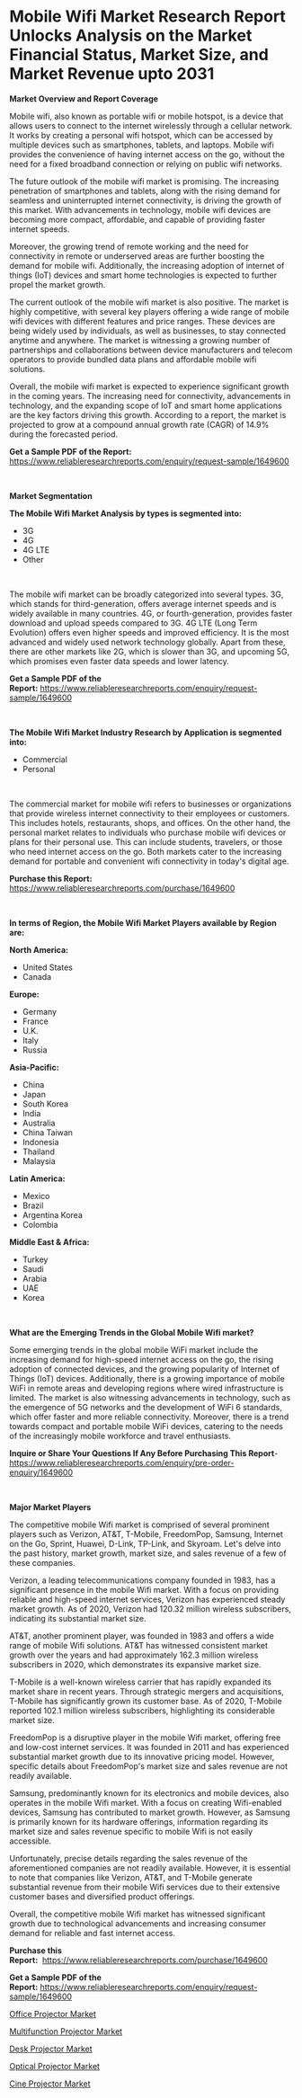 <p><h1>Mobile Wifi Market Research Report Unlocks Analysis on the Market Financial Status, Market Size, and Market Revenue upto 2031</h1></p><p><strong>Market Overview and Report Coverage</strong></p>
<p><p>Mobile wifi, also known as portable wifi or mobile hotspot, is a device that allows users to connect to the internet wirelessly through a cellular network. It works by creating a personal wifi hotspot, which can be accessed by multiple devices such as smartphones, tablets, and laptops. Mobile wifi provides the convenience of having internet access on the go, without the need for a fixed broadband connection or relying on public wifi networks.</p><p>The future outlook of the mobile wifi market is promising. The increasing penetration of smartphones and tablets, along with the rising demand for seamless and uninterrupted internet connectivity, is driving the growth of this market. With advancements in technology, mobile wifi devices are becoming more compact, affordable, and capable of providing faster internet speeds.</p><p>Moreover, the growing trend of remote working and the need for connectivity in remote or underserved areas are further boosting the demand for mobile wifi. Additionally, the increasing adoption of internet of things (IoT) devices and smart home technologies is expected to further propel the market growth.</p><p>The current outlook of the mobile wifi market is also positive. The market is highly competitive, with several key players offering a wide range of mobile wifi devices with different features and price ranges. These devices are being widely used by individuals, as well as businesses, to stay connected anytime and anywhere. The market is witnessing a growing number of partnerships and collaborations between device manufacturers and telecom operators to provide bundled data plans and affordable mobile wifi solutions.</p><p>Overall, the mobile wifi market is expected to experience significant growth in the coming years. The increasing need for connectivity, advancements in technology, and the expanding scope of IoT and smart home applications are the key factors driving this growth. According to a report, the market is projected to grow at a compound annual growth rate (CAGR) of 14.9% during the forecasted period.</p></p>
<p><strong>Get a Sample PDF of the Report:</strong> <a href="https://www.reliableresearchreports.com/enquiry/request-sample/1649600">https://www.reliableresearchreports.com/enquiry/request-sample/1649600</a></p>
<p>&nbsp;</p>
<p><strong>Market Segmentation</strong></p>
<p><strong>The Mobile Wifi Market Analysis by types is segmented into:</strong></p>
<p><ul><li>3G</li><li>4G</li><li>4G LTE</li><li>Other</li></ul></p>
<p>&nbsp;</p>
<p><p>The mobile wifi market can be broadly categorized into several types. 3G, which stands for third-generation, offers average internet speeds and is widely available in many countries. 4G, or fourth-generation, provides faster download and upload speeds compared to 3G. 4G LTE (Long Term Evolution) offers even higher speeds and improved efficiency. It is the most advanced and widely used network technology globally. Apart from these, there are other markets like 2G, which is slower than 3G, and upcoming 5G, which promises even faster data speeds and lower latency.</p></p>
<p><strong>Get a Sample PDF of the Report:</strong>&nbsp;<a href="https://www.reliableresearchreports.com/enquiry/request-sample/1649600">https://www.reliableresearchreports.com/enquiry/request-sample/1649600</a></p>
<p>&nbsp;</p>
<p><strong>The Mobile Wifi Market Industry Research by Application is segmented into:</strong></p>
<p><ul><li>Commercial</li><li>Personal</li></ul></p>
<p>&nbsp;</p>
<p><p>The commercial market for mobile wifi refers to businesses or organizations that provide wireless internet connectivity to their employees or customers. This includes hotels, restaurants, shops, and offices. On the other hand, the personal market relates to individuals who purchase mobile wifi devices or plans for their personal use. This can include students, travelers, or those who need internet access on the go. Both markets cater to the increasing demand for portable and convenient wifi connectivity in today's digital age.</p></p>
<p><strong>Purchase this Report:</strong>&nbsp; <a href="https://www.reliableresearchreports.com/purchase/1649600">https://www.reliableresearchreports.com/purchase/1649600</a></p>
<p>&nbsp;</p>
<p><strong>In terms of Region, the Mobile Wifi Market Players available by Region are:</strong></p>
<p>
    <p> <strong> North America: </strong>
        <ul>
            <li>United States</li>
            <li>Canada</li>
        </ul>
        </p> 
    <p> <strong> Europe: </strong>
        <ul>
            <li>Germany</li>
            <li>France</li>
            <li>U.K.</li>
            <li>Italy</li>
            <li>Russia</li>
        </ul>
        </p> 
    <p> <strong> Asia-Pacific: </strong>
        <ul>
            <li>China</li>
            <li>Japan</li>
            <li>South Korea</li>
            <li>India</li>
            <li>Australia</li>
            <li>China Taiwan</li>
            <li>Indonesia</li>
            <li>Thailand</li>
            <li>Malaysia</li>
        </ul>
        </p> 
    <p> <strong> Latin America: </strong>
        <ul>
            <li>Mexico</li>
            <li>Brazil</li>
            <li>Argentina Korea</li>
            <li>Colombia</li>
        </ul>
        </p> 
    <p> <strong> Middle East & Africa: </strong>
        <ul>
            <li>Turkey</li>
            <li>Saudi</li>
            <li>Arabia</li>
            <li>UAE</li>
            <li>Korea</li>
        </ul>
    </p>
    </p>
<p>&nbsp;</p>
<p><strong>What are the Emerging Trends in the Global Mobile Wifi market?</strong></p>
<p><p>Some emerging trends in the global mobile WiFi market include the increasing demand for high-speed internet access on the go, the rising adoption of connected devices, and the growing popularity of Internet of Things (IoT) devices. Additionally, there is a growing importance of mobile WiFi in remote areas and developing regions where wired infrastructure is limited. The market is also witnessing advancements in technology, such as the emergence of 5G networks and the development of WiFi 6 standards, which offer faster and more reliable connectivity. Moreover, there is a trend towards compact and portable mobile WiFi devices, catering to the needs of the increasingly mobile workforce and travel enthusiasts.</p></p>
<p><strong>Inquire or Share Your Questions If Any Before Purchasing This Report</strong>- <a href="https://www.reliableresearchreports.com/enquiry/pre-order-enquiry/1649600">https://www.reliableresearchreports.com/enquiry/pre-order-enquiry/1649600</a></p>
<p>&nbsp;</p>
<p><strong>Major Market Players</strong></p>
<p><p>The competitive mobile Wifi market is comprised of several prominent players such as Verizon, AT&T, T-Mobile, FreedomPop, Samsung, Internet on the Go, Sprint, Huawei, D-Link, TP-Link, and Skyroam. Let's delve into the past history, market growth, market size, and sales revenue of a few of these companies.</p><p>Verizon, a leading telecommunications company founded in 1983, has a significant presence in the mobile Wifi market. With a focus on providing reliable and high-speed internet services, Verizon has experienced steady market growth. As of 2020, Verizon had 120.32 million wireless subscribers, indicating its substantial market size.</p><p>AT&T, another prominent player, was founded in 1983 and offers a wide range of mobile Wifi solutions. AT&T has witnessed consistent market growth over the years and had approximately 162.3 million wireless subscribers in 2020, which demonstrates its expansive market size.</p><p>T-Mobile is a well-known wireless carrier that has rapidly expanded its market share in recent years. Through strategic mergers and acquisitions, T-Mobile has significantly grown its customer base. As of 2020, T-Mobile reported 102.1 million wireless subscribers, highlighting its considerable market size.</p><p>FreedomPop is a disruptive player in the mobile Wifi market, offering free and low-cost internet services. It was founded in 2011 and has experienced substantial market growth due to its innovative pricing model. However, specific details about FreedomPop's market size and sales revenue are not readily available.</p><p>Samsung, predominantly known for its electronics and mobile devices, also operates in the mobile Wifi market. With a focus on creating Wifi-enabled devices, Samsung has contributed to market growth. However, as Samsung is primarily known for its hardware offerings, information regarding its market size and sales revenue specific to mobile Wifi is not easily accessible.</p><p>Unfortunately, precise details regarding the sales revenue of the aforementioned companies are not readily available. However, it is essential to note that companies like Verizon, AT&T, and T-Mobile generate substantial revenue from their mobile Wifi services due to their extensive customer bases and diversified product offerings.</p><p>Overall, the competitive mobile Wifi market has witnessed significant growth due to technological advancements and increasing consumer demand for reliable and fast internet access.</p></p>
<p><strong>Purchase this Report:</strong>&nbsp;&nbsp;<a href="https://www.reliableresearchreports.com/purchase/1649600">https://www.reliableresearchreports.com/purchase/1649600</a></p>
<p></p>
<p><strong>Get a Sample PDF of the Report:</strong>&nbsp;<a href="https://www.reliableresearchreports.com/enquiry/request-sample/1649600">https://www.reliableresearchreports.com/enquiry/request-sample/1649600</a></p>
<p><p><a href="https://github.com/joannesouthgate/Market-Research-Report-List-1/blob/main/office-projector-market.md">Office Projector Market</a></p><p><a href="https://github.com/markusgodoy/Market-Research-Report-List-1/blob/main/multifunction-projector-market.md">Multifunction Projector Market</a></p><p><a href="https://github.com/julyju69/Market-Research-Report-List-1/blob/main/desk-projector-market.md">Desk Projector Market</a></p><p><a href="https://github.com/gaydyna/Market-Research-Report-List-1/blob/main/optical-projector-market.md">Optical Projector Market</a></p><p><a href="https://github.com/amonskiyk/Market-Research-Report-List-1/blob/main/cine-projector-market.md">Cine Projector Market</a></p></p>